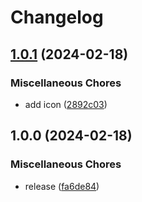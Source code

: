 # Changelog

## [1.0.1](https://github.com/Hypick122/AdrenalineRush/compare/v1.0.0...v1.0.1) (2024-02-18)


### Miscellaneous Chores

* add icon ([2892c03](https://github.com/Hypick122/AdrenalineRush/commit/2892c039a512e07348f11ecc0f269cd538760467))

## 1.0.0 (2024-02-18)

### Miscellaneous Chores

* release ([fa6de84](https://github.com/Hypick122/AdrenalineRush/commit/fa6de84ea640df02170ffd016dcac752c08d44ec))
